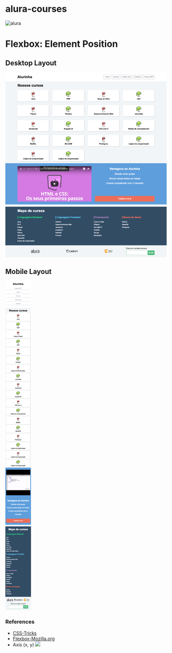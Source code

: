 # alura-courses

![alura](https://lh3.googleusercontent.com/TM-g_2L7u2p99kwg4IQeB-3352WfCq0vKXP4h5cOvISUlNll6-1WHu8t2B0oZdZKjkmp)

# Flexbox: Element Position 

## Desktop Layout
![](./layouts/alurinha-layout-desktop.png)
## Mobile Layout
![](./layouts/alurinha-layout-mobile.png)

### References

- [CSS-Tricks](https://css-tricks.com/snippets/css/a-guide-to-flexbox/)
- [Flexbox-Mozilla.org](https://developer.mozilla.org/en-US/docs/Learn/CSS/CSS_layout/Flexbox)
- Axis (x, y)  ![](https://s3.amazonaws.com/caelum-online-public/1_flexbox/4_7+mostrando+o+site.png)